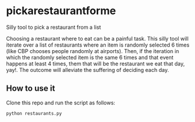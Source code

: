 # pickarestaurantforme

Silly tool to pick a restaurant from a list

Choosing a restaurant where to eat can be a painful task. This silly tool will
iterate over a list of restaurants where an item  is randomly selected 6 times
(<joke>like CBP chooses people randomly at airports</joke>). Then, if the iteration
in which the randomly selected item is the same 6 times and that event happens
at least 4 times, them that will be the restaurant we
eat that day, yay!. The outcome will alleviate the suffering of deciding each
day.

## How to use it

Clone this repo and run the script as follows:

```
python restaurants.py
```
